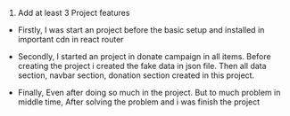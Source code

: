 1. Add at least 3 Project features


* Firstly, I was start an project before the basic setup and installed in important cdn in react router

* Secondly, I started an project in donate campaign in all items. Before creating the project i created the fake data in json file. Then all data section, navbar section, donation section created in this project. 

* Finally, Even after doing so much in the project. But to much problem in middle time, After solving the problem and i was finish the project